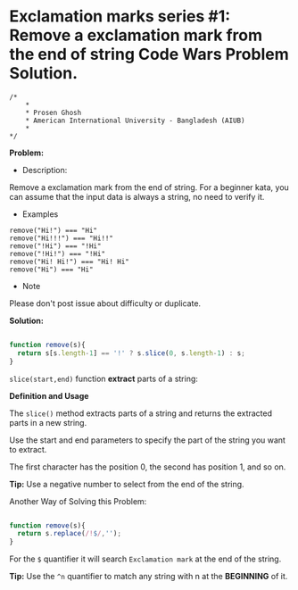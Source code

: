 # Exclamation marks series #1: Remove a exclamation mark from the end of string Code Wars Problem Solution.

```
/*
    *
    * Prosen Ghosh
    * American International University - Bangladesh (AIUB)
    *
*/
```

**Problem:**

- Description:

Remove a exclamation mark from the end of string. For a beginner kata, you can assume that the input data is always a string, no need to verify it.
- Examples
```
remove("Hi!") === "Hi"
remove("Hi!!!") === "Hi!!"
remove("!Hi") === "!Hi"
remove("!Hi!") === "!Hi"
remove("Hi! Hi!") === "Hi! Hi"
remove("Hi") === "Hi"
```
- Note

Please don't post issue about difficulty or duplicate.

**Solution:**

```javascript

function remove(s){
  return s[s.length-1] == '!' ? s.slice(0, s.length-1) : s;
}

```

`slice(start,end)` function **extract** parts of a string:

**Definition and Usage**

The `slice()` method extracts parts of a string and returns the extracted parts in a new string.

Use the start and end parameters to specify the part of the string you want to extract.

The first character has the position 0, the second has position 1, and so on.

**Tip:** Use a negative number to select from the end of the string.


Another Way of Solving this Problem:

```javascript

function remove(s){
  return s.replace(/!$/,'');
}

```
For the `$` quantifier it will search `Exclamation mark` at the end of the string.

**Tip:** Use the `^n` quantifier to match any string with n at the **BEGINNING** of it.
